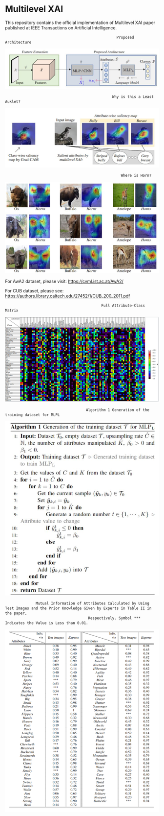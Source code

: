 # Multilevel XAI
This repository contains the official implementation of Multilevel XAI paper published at IEEE Transactions on Artificial Intelligence.

                                                       Proposed Architecture
![](images/modell.JPG)

                                                     Why is this a Least Auklet?
![](images/bird99.JPG)

                                                         Where is Horn?
![](images/horns.JPG)

For AwA2 dataset, please visit: https://cvml.ist.ac.at/AwA2/

For CUB dataset, please see: https://authors.library.caltech.edu/27452/1/CUB_200_2011.pdf

                                                Full Attribute-Class Matrix
![](images/attributes.PNG)

                                         Algorithm 1 Generation of the training dataset for MLPL
![](images/algorithm.JPG)

                  Mutual Information of Attributes Calculated by Using Test Images and the Prior Knowledge Given by Experts in Table II in the paper,
                                          Respectively. Symbol *** Indicates the Value is Less than 0.01.
![](images/mutual_information.PNG)
                                 

